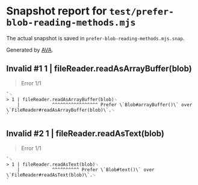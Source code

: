 # Snapshot report for `test/prefer-blob-reading-methods.mjs`

The actual snapshot is saved in `prefer-blob-reading-methods.mjs.snap`.

Generated by [AVA](https://avajs.dev).

## Invalid #1 1 | fileReader.readAsArrayBuffer(blob)

> Error 1/1

    `␊
    > 1 | fileReader.readAsArrayBuffer(blob)␊
        |            ^^^^^^^^^^^^^^^^^ Prefer \`Blob#arrayBuffer()\` over \`FileReader#readAsArrayBuffer(blob)\`.␊
    `

## Invalid #2 1 | fileReader.readAsText(blob)

> Error 1/1

    `␊
    > 1 | fileReader.readAsText(blob)␊
        |            ^^^^^^^^^^ Prefer \`Blob#text()\` over \`FileReader#readAsText(blob)\`.␊
    `
